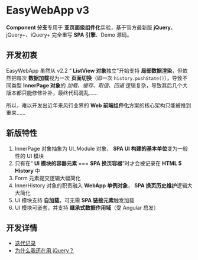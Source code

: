 # EasyWebApp v3


**Component 分支**专用于 **亚页面级组件化**实验，基于官方最新版 **jQuery**、jQuery+、iQuery+ 完全重写 **SPA 引擎**、Demo 源码。


## 开发初衷

EasyWebApp 虽然从 v2.2 “ **ListView 对象**独立”开始支持 **局部数据渲染**，但依然把每次 **数据加载**视为一次 **页面切换**（即一次 `history.pushState()`），导致不同类型 **InnerPage 对象**的 *加载、缓存、取值、回退* 逻辑复杂，导致其后几个大版本都只能修修补补，最终代码混乱……

所以，难以开发出近年来风行业界的 **Web 前端组件化**方案的核心架构只能被推到重来……


## 新版特性

 1. InnerPage 对象抽象为 UI_Module 对象， **SPA UI 构建的基本单位**变为一般性的 UI 模块
 2. 只有在“ **UI 模块的容器元素** === **SPA 换页容器**”时才会被记录在 **HTML 5 History** 中
 3. Form 元素提交逻辑大幅简化
 4. InnerHistory 对象的职责融入 **WebApp 单例对象**， **SPA 换页历史维护**逻辑大大简化
 5. UI 模块支持 **自加载**，可无需 **SPA 链接元素**触发加载
 6. UI 模块可嵌套，并支持 **继承式数据作用域**（受 Angular 启发）


## 开发详情

 - [迭代记录](http://git.oschina.net/Tech_Query/EasyWebApp/commits/Component)
 - [为什么我还在用 jQuery？](jQueryLove.md)